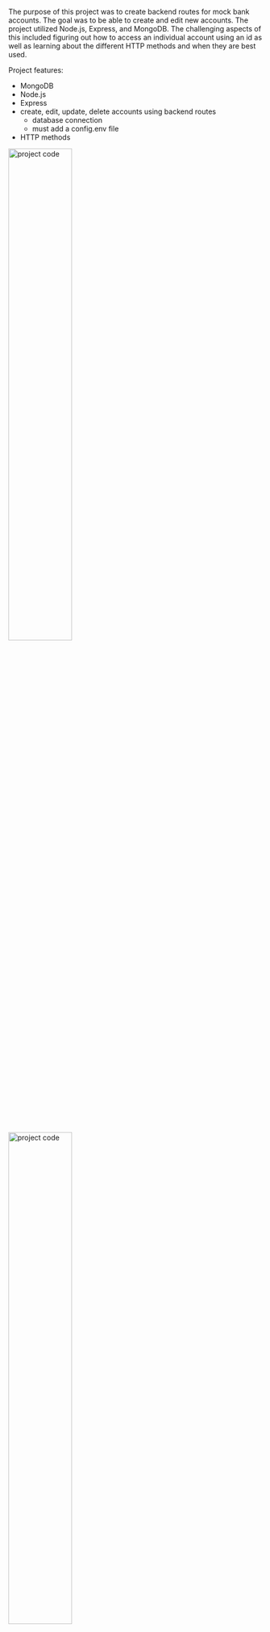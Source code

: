 The purpose of this project was to create backend routes for mock bank accounts. The goal was to be able to create and edit new accounts. The project utilized Node.js, Express, and MongoDB. The challenging aspects of this included figuring out how to access an individual account using an id as well as learning about the different HTTP methods and when they are best used. 

Project features:
+ MongoDB
+ Node.js
+ Express
+ create, edit, update, delete accounts using backend routes
  - database connection
  - must add a config.env file
+ HTTP methods

<img src="https://github.com/user-attachments/assets/28da6f72-fa34-4017-a174-bb9faed234e7" width="50%" alt="project code"/>
<img src="https://github.com/user-attachments/assets/3ae37a41-4d22-4912-bd25-eefa48130d6b" width="50%" alt="project code"/>
